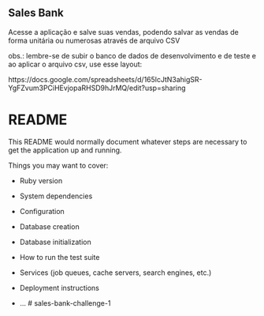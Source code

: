 <h2>Sales  Bank</h2>

<p>Acesse a aplicação e salve suas vendas, podendo salvar as vendas de forma unitária ou numerosas através de arquivo CSV</p>

<p>obs.: lembre-se de subir o banco de dados de desenvolvimento e de teste e ao aplicar o arquivo csv, use esse layout: </p>
<a>https://docs.google.com/spreadsheets/d/165lcJtN3ahigSR-YgFZvum3PCiHEvjopaRHSD9hJrMQ/edit?usp=sharing</a>


# README

This README would normally document whatever steps are necessary to get the
application up and running.

Things you may want to cover:

* Ruby version

* System dependencies

* Configuration

* Database creation

* Database initialization

* How to run the test suite

* Services (job queues, cache servers, search engines, etc.)

* Deployment instructions

* ...
#   s a l e s - b a n k - c h a l l e n g e - 1 
 
 
